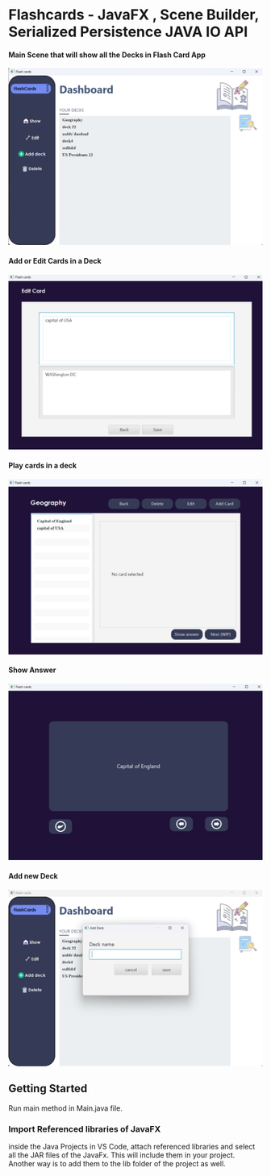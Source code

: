 # Flashcards - JavaFX , Scene Builder, Serialized Persistence JAVA IO API

#### Main Scene that will show all the Decks in Flash Card App

![homepage](images/mainScene.png)

#### Add or Edit Cards in a Deck

![homepage](images/editorScene.png)

#### Play cards in a deck

![homepage](images/playerScene.png)

#### Show Answer

![homepage](images/showAnswer.png)

#### Add new Deck

![homepage](images/addNewDeck.png)

## Getting Started

Run main method in Main.java file.

### Import Referenced libraries of JavaFX

inside the Java Projects in VS Code, attach referenced libraries and select all the JAR files of the JavaFx. This will include them in your project. Another way is to add them to the lib folder of the project as well.
